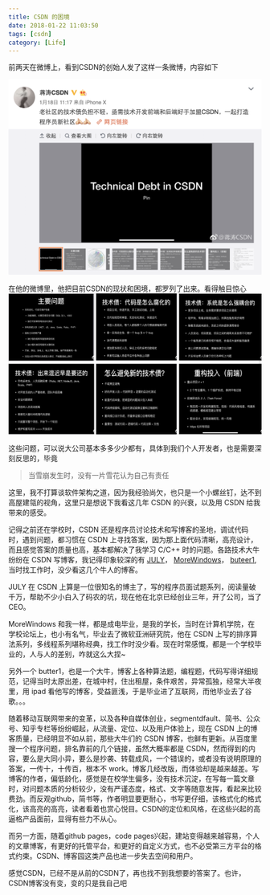 ```yaml
---
title: CSDN 的困境
date: 2018-01-22 11:03:50
tags: [csdn]
category: [Life]
---
```


前两天在微博上，看到CSDN的创始人发了这样一条微博，内容如下
<!--more-->

![蒋涛博客](/images/csdn/csdn1.png)

在他的微博里，他把目前CSDN的现状和困境，都罗列了出来。看得触目惊心
![csdn的困境](/images/csdn/csdn.png)

这些问题，可以说大公司基本多多少少都有，具体到我们个人开发者，也是需要深刻反思的，毕竟
> 当雪崩发生时，没有一片雪花认为自己有责任

这里，我不打算谈软件架构之道，因为我经验尚欠，也只是一个小螺丝钉，达不到高屋建瓴的视角，这里只是想说下我看这几年 CSDN 的兴衰，以及用 CSDN 给我带来的感受。

记得之前还在学校时，CSDN 还是程序员讨论技术和写博客的圣地，调试代码时，遇到问题，都习惯在 CSDN 上寻找答案，因为那上面代码清晰，高亮设计，而且感觉答案的质量也高，基本都解决了我学习 C/C++ 时的问题。各路技术大牛纷纷在 CSDN 写博客，我记得印象较深的有 [JULY](http://my.csdn.net/v_JULY_v)， [MoreWindows](http://blog.csdn.net/MoreWindows)， [buteer1](http://blog.csdn.net/hackbuteer1), 当时找工作时，没少看这几个牛人的博客。

JULY 在 CSDN 上算是一位很知名的博主了，写的程序员面试题系列，阅读量破千万，帮助不少小白入了码农的坑，现在他在北京已经创业三年，开了公司，当了 CEO。

MoreWindows 和我一样，都是成电毕业，是我的学长，当时在计算机学院，在学校论坛上，也小有名气，毕业去了微软亚洲研究院，他在 CSDN 上写的排序算法系列，多线程系列堪称经典，找工作时没少看。现在时常感慨，都是一个学校毕业的，人与人的差别，咋就这么大捏~

另外一个 butter1，也是一个大牛，博客上各种算法题，编程题，代码写得详细规范，记得当时太原出差，在城中村，住出租屋，条件艰苦，异常孤独，经常大半夜里，用 ipad 看他写的博客，受益匪浅，于是毕业进了互联网，而他毕业去了谷歌。。。

随着移动互联网带来的变革，以及各种自媒体创业，segmentdfault、简书、公众号、知乎专栏等纷纷崛起，从流量、定位、以及用户体验上，现在 CSDN 上的博客质量，已经明显不如从前，那些大牛们的 CSDN 博客，也鲜有更新。从百度里搜一个程序问题，排名靠前的几个链接，虽然大概率都是 CSDN，然而得到的内容，要么是大同小异，要么是抄袭、转载成风，一个错误的，或者没有说明原理的答案，一传十，十传百，根本不 work。博客几经改版，而体验却是越来越差。写博客的作者，偏低龄化，感觉是在校学生偏多，没有技术沉淀，在写每一篇文章时，对问题本质的分析较少，没有严谨态度，格式、文字等随意发挥，看起来比较费劲。而反观github，简书等，作者明显要更耐心，书写更仔细，该格式化的格式化，该高亮的高亮，读者看着也赏心悦目。CSDN的定位和风格，在这些兴起的高逼格产品面前，显得有些力不从心。

而另一方面，随着github pages，code pages兴起，建站变得越来越容易，个人的文章博客，有更好的托管平台，和更好的自定义方式，也不必受第三方平台的格式约束。CSDN、博客园这类产品也进一步失去空间和用户。

感觉CSDN，已经不是从前的CSDN了，再也找不到我想要的答案了。也许，CSDN博客没有变，变的只是我自己吧
